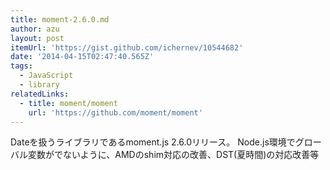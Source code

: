 ```yaml
---
title: moment-2.6.0.md
author: azu
layout: post
itemUrl: 'https://gist.github.com/ichernev/10544682'
date: '2014-04-15T02:47:40.565Z'
tags:
  - JavaScript
  - library
relatedLinks:
  - title: moment/moment
    url: 'https://github.com/moment/moment'
---
```

Dateを扱うライブラリであるmoment.js 2.6.0リリース。
Node.js環境でグローバル変数がでないように、AMDのshim対応の改善、DST(夏時間)の対応改善等

